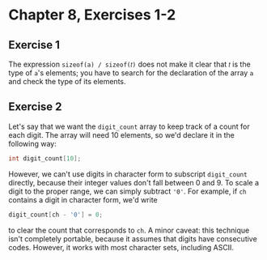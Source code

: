# Chapter 8, Exercises 1-2

## Exercise 1

The expression `sizeof(a) / sizeof(𝑡)` does not make it clear that `𝑡` is the
type of `a`'s elements; you have to search for the declaration of the array `a`
and check the type of its elements.

## Exercise 2

Let's say that we want the `digit_count` array to keep track of a count for each
digit. The array will need 10 elements, so we'd declare it in the following way:

```c
int digit_count[10];
```

However, we can't use digits in character form to subscript `digit_count`
directly, because their integer values don't fall between 0 and 9. To scale a
digit to the proper range, we can simply subtract `'0'`. For example, if `ch`
contains a digit in character form, we'd write

```c
digit_count[ch - '0'] = 0;
```

to clear the count that corresponds to `ch`. A minor caveat: this technique
isn't completely portable, because it assumes that digits have consecutive
codes. However, it works with most character sets, including ASCII.
